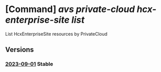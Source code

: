 # [Command] _avs private-cloud hcx-enterprise-site list_

List HcxEnterpriseSite resources by PrivateCloud

## Versions

### [2023-09-01](/Resources/mgmt-plane/L3N1YnNjcmlwdGlvbnMve30vcmVzb3VyY2Vncm91cHMve30vcHJvdmlkZXJzL21pY3Jvc29mdC5hdnMvcHJpdmF0ZWNsb3Vkcy97fS9oY3hlbnRlcnByaXNlc2l0ZXM=/2023-09-01.xml) **Stable**

<!-- mgmt-plane /subscriptions/{}/resourcegroups/{}/providers/microsoft.avs/privateclouds/{}/hcxenterprisesites 2023-09-01 -->
